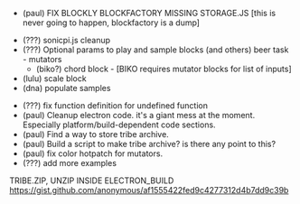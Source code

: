 * (paul) FIX BLOCKLY BLOCKFACTORY MISSING STORAGE.JS [this is never going to happen, blockfactory is a dump]
- (???) sonicpi.js cleanup
- (???) Optional params to play and sample blocks (and others) beer task - mutators
	- (biko?) chord block - [BIKO requires mutator blocks for list of inputs]
- (lulu) scale block
- (dna) populate samples
* (???) fix function definition for undefined function
* (paul) Cleanup electron code. it's a giant mess at the moment. Especially platform/build-dependent code sections.
* (paul) Find a way to store tribe archive.
* (paul) Build a script to make tribe archive? is there any point to this?
* (paul) fix color hotpatch for mutators.
* (???) add more examples


TRIBE.ZIP, UNZIP INSIDE ELECTRON_BUILD
https://gist.github.com/anonymous/af1555422fed9c4277312d4b7dd9c39b

